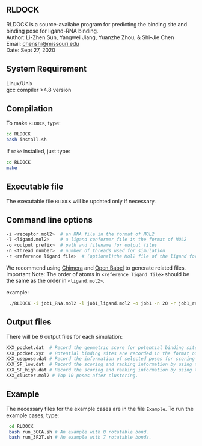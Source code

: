 **RLDOCK**
-----------------
RLDOCK is a source-availabe program for predicting the binding site and binding pose for ligand-RNA binding.  
Author: Li-Zhen Sun, Yangwei Jiang, Yuanzhe Zhou, & Shi-Jie Chen   
Email: chenshi@missouri.edu   
Date: Sept 27, 2020

System Requirement
------------------

 Linux/Unix  
 gcc compiler >4.8 version 
 
Compilation
----------------- 
To make `RLDOCK`, type:
```Bash
cd RLDOCK  
bash install.sh
```
If `make` installed, just type:
```Bash
cd RLDOCK  
make
```
Executable file
----------------- 
The executable file `RLDOCK` will be updated only if necessary.


Command line options
----------------- 
```Bash
-i <receptor.mol2>  # an RNA file in the format of MOL2  
-l <ligand.mol2>    # a ligand conformer file in the format of MOL2  
-o <output prefix>  # path and filename for output files  
-n <thread number>  # number of threads used for simulation  
-r <reference ligand file>  # (optional)the Mol2 file of the ligand for RMSD calculation.  
 ```
We recommend using [Chimera](http://www.cgl.ucsf.edu/chimera/) and [Open Babel](https://github.com/openbabel/openbabel/releases) to generate related files.  
Important Note: The order of atoms in `<reference ligand file>` should be the same as the order in `<ligand.mol2>`.
  
  example:
 ```Bash
  ./RLDOCK -i job1_RNA.mol2 -l job1_ligand.mol2 -o job1 -n 20 -r job1_ref_lig.mol2    
```

Output files
----------------- 
There will be 6 output files for each simulation:
```Bash
XXX_pocket.dat  # Record the geometric score for potential binding sites.  
XXX_pocket.xyz  # Potential binding sites are recorded in the format of .xyz for visualization. 
XXX_usepose.dat # Record the information of selected poses for scoring step.  
XXX_SF_low.dat  # Record the scoring and ranking information by using the low resolution scoring function(SF-l).  
XXX_SF_high.dat # Record the scoring and ranking information by using the high resolution scoring function(SF-h).
XXX_cluster.mol2 # Top 10 poses after clustering.
```

Example
-----------------
The necessary files for the example cases are in the file `Example`.
To run the example cases, type:
```Bash
 cd RLDOCK
 bash run_3GCA.sh # An example with 0 rotatable bond.  
 bash run_3F2T.sh # An example with 7 rotatable bonds.
 ```
